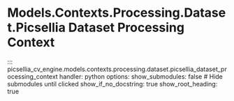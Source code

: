# Models.Contexts.Processing.Dataset.Picsellia Dataset Processing Context

::: picsellia_cv_engine.models.contexts.processing.dataset.picsellia_dataset_processing_context
    handler: python
    options:
        show_submodules: false  # Hide submodules until clicked
        show_if_no_docstring: true
        show_root_heading: true
